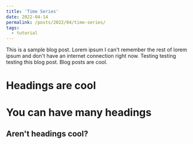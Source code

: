 ```yaml
---
title: 'Time Series'
date: 2022-04-14
permalink: /posts/2022/04/time-series/
tags:
  - tutorial
---
```


This is a sample blog post. Lorem ipsum I can't remember the rest of lorem ipsum and don't have an internet connection right now. Testing testing testing this blog post. Blog posts are cool.

Headings are cool
======

You can have many headings
======

Aren't headings cool?
------
